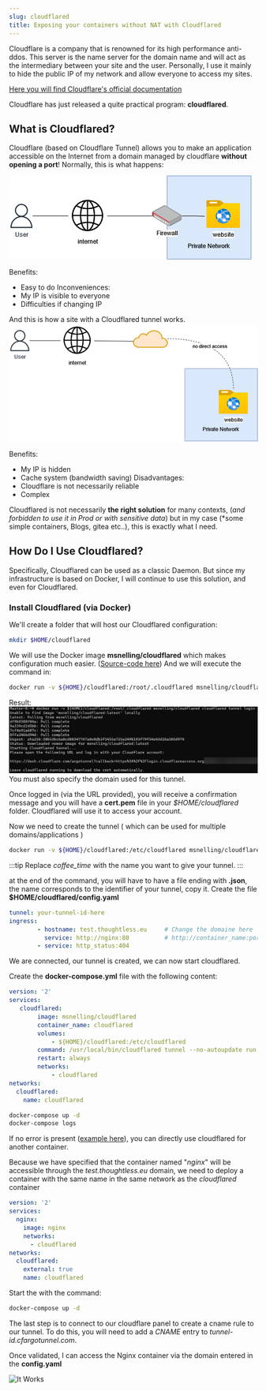 ```yaml
---
slug: cloudflared
title: Exposing your containers without NAT with Cloudflared
---
```


Cloudflare is a company that is renowned for its high performance anti-ddos. This server is the name server for the domain name and will act as the intermediary between your site and the user.
Personally, I use it mainly to hide the public IP of my network and allow everyone to access my sites.

[Here you will find Cloudflare's official documentation](https://developers.cloudflare.com/cloudflare-one/connections/connect-apps/install-and-setup/tunnel-guide/)

Cloudflare has just released a quite practical program: **cloudflared**.

## What is Cloudflared?

Cloudflare (based on Cloudflare Tunnel) allows you to make an application accessible on the Internet from a domain managed by cloudflare **without opening a port**!
Normally, this is what happens:

![Before cloudflared](/img/before-cloudflared.png)

Benefits:

- Easy to do
Inconveniences:
- My IP is visible to everyone
- Difficulties if changing IP

And this is how a site with a Cloudflared tunnel works.
![After cloudflared](/img/after-cloudflared.png)

Benefits:

- My IP is hidden
- Cache system (bandwidth saving)
Disadvantages:
- Cloudflare is not necessarily reliable
- Complex

Cloudflared is not necessarily **the right solution** for many contexts, (*and forbidden to use it in Prod or with sensitive data*) but in my case (*some simple containers, Blogs, gitea etc..), this is exactly what I need.

## How Do I Use Cloudflared?

Specifically, Cloudflared can be used as a classic Daemon. But since my infrastructure is based on Docker, I will continue to use this solution, and even for Cloudflared.

### Install Cloudflared (via Docker)

We'll create a folder that will host our Cloudflared configuration:

```bash
mkdir $HOME/cloudflared
```

We will use the Docker image **msnelling/cloudflared** which makes configuration much easier. ([Source-code here](https://github.com/msnelling/docker-cloudflared))
And we will execute the command in:

```bash
docker run -v ${HOME}/cloudflared:/root/.cloudflared msnelling/cloudflared cloudflared tunnel login
```

Result:
![first run of cloudflared](/img/cloudflared-first-run.png)
You must also specify the domain used for this tunnel.

Once logged in (via the URL provided), you will receive a confirmation message and you will have a **cert.pem** file in your *$HOME/cloudflared* folder. Cloudflared will use it to access your account.

Now we need to create the tunnel ( which can be used for multiple domains/applications )

```bash
docker run -v ${HOME}/cloudflared:/etc/cloudflared msnelling/cloudflared cloudflared tunnel create coffee_time
```

:::tip
Replace *coffee_time* with the name you want to give your tunnel.
:::

at the end of the command, you will have to have a file ending with **.json**, the name corresponds to the identifier of your tunnel, copy it.
Create the file **$HOME/cloudflared/config.yaml**

```yaml
tunnel: your-tunnel-id-here
ingress:
        - hostname: test.thoughtless.eu     # Change the domaine here
          service: http://nginx:80          # http://container_name:port
        - service: http_status:404
```

We are connected, our tunnel is created, we can now start cloudflared.

Create the **docker-compose.yml** file with the following content:

```yaml
version: '2'
services:
   cloudflared:
        image: msnelling/cloudflared
        container_name: cloudflared
        volumes:
            - ${HOME}/cloudflared:/etc/cloudflared
        command: /usr/local/bin/cloudflared tunnel --no-autoupdate run
        restart: always
        networks:
            - cloudflared
networks:
  cloudflared:
    name: cloudflared
```

```bash
docker-compose up -d
docker-compose logs
```

If no error is present ([example here](https://i.imgur.com/Ehyao5E.png)), you can directly use cloudflared for another container.

Because we have specified that the container named "*nginx*" will be accessible through the *test.thoughtless.eu* domain, we need to deploy a container with the same name in the same network as the *cloudflared* container

```yaml
version: '2'
services:
  nginx:
    image: nginx
    networks:
      - cloudflared
networks:
  cloudflared:
    external: true
    name: cloudflared
```

Start the with the command:

```bash
docker-compose up -d
```

The last step is to connect to our cloudflare panel to create a cname rule to our tunnel.
To do this, you will need to add a *CNAME* entry to *tunnel-id.cfargotunnel.com*.

Once validated, I can access the Nginx container via the domain entered in the **config.yaml**

![It Works](https://i.imgur.com/lrSkfrX.png)
